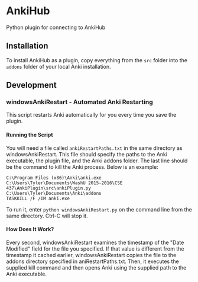 # AnkiHub
Python plugin for connecting to AnkiHub

## Installation
To install AnkiHub as a plugin, copy everything from the `src` folder into
the `addons` folder of your local Anki installation.

## Development
### windowsAnkiRestart - Automated Anki Restarting
This script restarts Anki automatically for you every time you save the plugin.

#### Running the Script
You will need a file called `ankiRestartPaths.txt` in the same directory as
windowsAnkiRestart. This file should specify the paths to the Anki executable,
the plugin file, and the Anki addons folder. The last line should be the
command to kill the Anki process. Below is an example:

```
C:\Program Files (x86)\Anki\anki.exe
C:\Users\Tyler\Documents\WashU 2015-2016\CSE 437\AnkiPlugin\src\ankiPlugin.py
C:\Users\Tyler\Documents\Anki\addons
TASKKILL /F /IM anki.exe
```

To run it, enter `python windowsAnkiRestart.py` on the command line from the same directory.
Ctrl-C will stop it.

#### How Does It Work?
Every second, windowsAnkiRestart examines the timestamp of the "Date Modified" field for
the file you specified. If that value is different from the timestamp it cached earlier,
windowsAnkiRestart copies the file to the addons directory specified in aniRestartPaths.txt.
Then, it executes the supplied kill command and then opens Anki using the supplied path
to the Anki executable.
